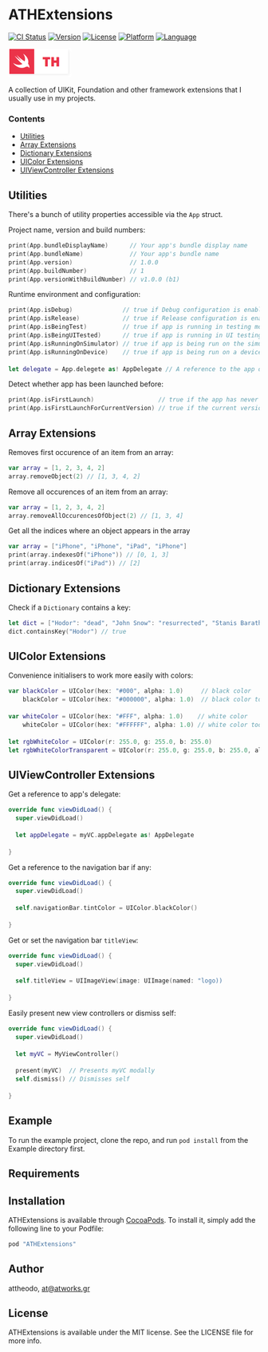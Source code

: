 # ATHExtensions

[![CI Status](http://img.shields.io/travis/attheodo/ATHExtensions.svg?style=flat)](https://travis-ci.org/attheodo/ATHExtensions)
[![Version](https://img.shields.io/cocoapods/v/ATHExtensions.svg?style=flat)](http://cocoapods.org/pods/ATHExtensions)
[![License](https://img.shields.io/cocoapods/l/ATHExtensions.svg?style=flat)](http://cocoapods.org/pods/ATHExtensions)
[![Platform](https://img.shields.io/cocoapods/p/ATHExtensions.svg?style=flat)](http://cocoapods.org/pods/ATHExtensions)
[![Language](https://img.shields.io/badge/language-Swift%202.0%20/%202.1%20/%202.2-orange.svg)](https://developer.apple.com/swift/)

[![Logo](misc/logo.png  "ATHExtensions")](/)

A collection of UIKit, Foundation and other framework extensions that I usually use in my projects. 

### Contents

- [Utilities](#utilities)
- [Array Extensions](#array-extensions)
- [Dictionary Extensions](#dictionary-extensions)
- [UIColor Extensions](#uicolor-extensions)
- [UIViewController Extensions](#uiviewcontroller-extensions)

## Utilities
There's a bunch of utility properties accessible via the `App` struct.

Project name, version and build numbers:
```swift
print(App.bundleDisplayName)      // Your app's bundle display name
print(App.bundleName)             // Your app's bundle name
print(App.version)                // 1.0.0
print(App.buildNumber)            // 1
print(App.versionWithBuildNumber) // v1.0.0 (b1)
```

Runtime environment and configuration:
```swift
print(App.isDebug)              // true if Debug configuration is enabled
print(App.isRelease)            // true if Release configuration is enabled
print(App.isBeingTest)          // true if app is running in testing mode
print(App.isBeingUITested)      // true if app is running in UI testing mode
print(App.isRunningOnSimulator) // true if app is being run on the simulator
print(App.isRunningOnDevice)    // true if app is being run on a device

let delegate = App.delegete as! AppDelegate // A reference to the app delegate
```

Detect whether app has been launched before:
```swift
print(App.isFirstLaunch)                  // true if the app has never ran before on that device
print(App.isFirstLaunchForCurrentVersion) // true if the current version of the app has never run before
```
## Array Extensions

Removes first occurence of an item from an array:
```swift
var array = [1, 2, 3, 4, 2]
array.removeObject(2) // [1, 3, 4, 2]
```

Remove all occurences of an item from an array:
```swift
var array = [1, 2, 3, 4, 2]
array.removeAllOccurencesOfObject(2) // [1, 3, 4]
```

Get all the indices where an object appears in the array
```swift
var array = ["iPhone", "iPhone", "iPad", "iPhone"]
print(array.indexesOf("iPhone")) // [0, 1, 3]
print(array.indicesOf("iPad")) // [2]
```

## Dictionary Extensions

Check if a `Dictionary` contains a key:

```swift
let dict = ["Hodor": "dead", "John Snow": "resurrected", "Stanis Baratheon": "dead"]
dict.containsKey("Hodor") // true
```

## UIColor Extensions

Convenience initialisers to work more easily with colors:

```swift
var blackColor = UIColor(hex: "#000", alpha: 1.0)     // black color
    blackColor = UIColor(hex: "#000000", alpha: 1.0)  // black color too

var whiteColor = UIColor(hex: "#FFF", alpha: 1.0)    // white color
    whiteColor = UIColor(hex: "#FFFFFF", alpha: 1.0) // white color too
    
let rgbWhiteColor = UIColor(r: 255.0, g: 255.0, b: 255.0)                        // white color using RGB values from 0 to 255
let rgbWhiteColorTransparent = UIColor(r: 255.0, g: 255.0, b: 255.0, alpha: 0.5) // alpha supported too
```

## UIViewController Extensions

Get a reference to app's delegate:

```swift
override func viewDidLoad() {
  super.viewDidLoad()
  
  let appDelegate = myVC.appDelegate as! AppDelegate

}
```
Get a reference to the navigation bar if any:

```swift
override func viewDidLoad() {
  super.viewDidLoad()
  
  self.navigationBar.tintColor = UIColor.blackColor()

}
```

Get or set the navigation bar `titleView`:

```swift
override func viewDidLoad() {
  super.viewDidLoad()
  
  self.titleView = UIImageView(image: UIImage(named: "logo))

}
```

Easily present new view controllers or dismiss self:

```swift
override func viewDidLoad() {
  super.viewDidLoad()
  
  let myVC = MyViewController()
  
  present(myVC)  // Presents myVC modally
  self.dismiss() // Dismisses self
  
}
```

## Example

To run the example project, clone the repo, and run `pod install` from the Example directory first.

## Requirements

## Installation

ATHExtensions is available through [CocoaPods](http://cocoapods.org). To install
it, simply add the following line to your Podfile:

```ruby
pod "ATHExtensions"
```

## Author

attheodo, at@atworks.gr

## License

ATHExtensions is available under the MIT license. See the LICENSE file for more info.
